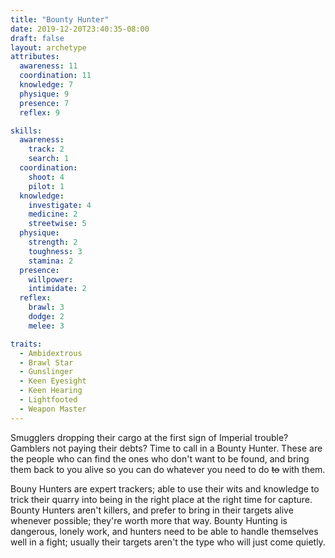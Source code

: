 ```yaml
---
title: "Bounty Hunter"
date: 2019-12-20T23:40:35-08:00
draft: false
layout: archetype
attributes:
  awareness: 11
  coordination: 11
  knowledge: 7
  physique: 9
  presence: 7
  reflex: 9

skills:
  awareness:
    track: 2
    search: 1
  coordination:
    shoot: 4
    pilot: 1
  knowledge:
    investigate: 4
    medicine: 2
    streetwise: 5
  physique:
    strength: 2
    toughness: 3
    stamina: 2
  presence:
    willpower: 
    intimidate: 2
  reflex:
    brawl: 3
    dodge: 2
    melee: 3

traits:
  - Ambidextrous
  - Brawl Star
  - Gunslinger
  - Keen Eyesight
  - Keen Hearing
  - Lightfooted
  - Weapon Master
---
```


Smugglers dropping their cargo at the first sign of Imperial trouble? Gamblers not paying their debts? Time to call in a Bounty Hunter. These are the people who can find the ones who don't want to be found, and bring them back to you alive so you can do whatever you need to do ~~to~~ with them.

Bouny Hunters are expert trackers; able to use their wits and knowledge to trick their quarry into being in the right place at the right time for capture. Bounty Hunters aren't killers, and prefer to bring in their targets alive whenever possible; they're worth more that way. Bounty Hunting is dangerous, lonely work, and hunters need to be able to handle themselves well in a fight; usually their targets aren't the type who will just come quietly.
